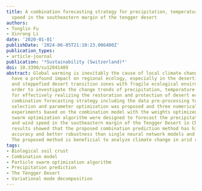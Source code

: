 ```yaml
---
title: A combination forecasting strategy for precipitation, temperature and wind
  speed in the southeastern margin of the tengger desert
authors:
- Tonglin Fu
- Xinrong Li
date: '2020-01-01'
publishDate: '2024-06-05T21:10:23.006400Z'
publication_types:
- article-journal
publication: '*Sustainability (Switzerland)*'
doi: 10.3390/su12041489
abstract: Global warming is inevitably the cause of local climate change, which will
  have a profound impact on regional ecology, especially in the desertified steppe
  and steppefied desert transition zones with fragile ecological environments. In
  order to investigate the change trends of precipitation, temperature and wind speed
  for effectively realizing the restoration and protection of desert ecosystems, a
  combination forecasting strategy including the data pre-processing technique, sub-models
  selection and parameter optimization was proposed and three numerical simulation
  experiments based on the combination model with the weights optimized by the particle
  swarm optimization algorithm were designed to forecast the precipitation, temperature
  and wind speed in the southeastern margin of the Tengger Desert in China. Numerical
  results showed that the proposed combination prediction method has higher forecasting
  accuracy and better robustness than single neural network models and hybrid models.
  The proposed method is beneficial to analyze climate change in arid regions.
tags:
- Biological soil crust
- Combination model
- Particle swarm optimization algorithm
- Precipitation prediction
- The Tengger Desert
- Variational mode decomposition
---
```

